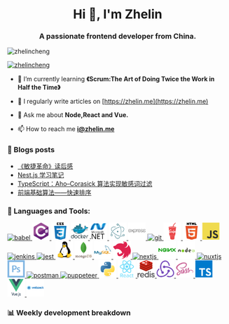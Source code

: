 <!--
**ZhelinCheng/ZhelinCheng** is a ✨ _special_ ✨ repository because its `README.md` (this file) appears on your GitHub profile.

Here are some ideas to get you started:

- 🔭 I’m currently working on ...
- 🌱 I’m currently learning ...
- 👯 I’m looking to collaborate on ...
- 🤔 I’m looking for help with ...
- 💬 Ask me about ...
- 📫 How to reach me: ...
- 😄 Pronouns: ...
- ⚡ Fun fact: ...
-->

<h1 align="center">Hi 👋, I'm Zhelin</h1>
<h3 align="center">A passionate frontend developer from China.</h3>

<p align="left"> <img src="https://komarev.com/ghpvc/?username=zhelincheng&label=Profile%20views&color=0e75b6&style=flat" alt="zhelincheng" /> </p>

<p align="left"> <a href="https://github.com/ryo-ma/github-profile-trophy"><img src="https://github-profile-trophy.vercel.app/?username=zhelincheng" alt="zhelincheng" /></a> </p>

- 🌱 I’m currently learning **《Scrum:The Art of Doing Twice the Work in Half the Time》**

- 📝 I regularly write articles on [https://zhelin.me](https://zhelin.me)

- 💬 Ask me about **Node,React and Vue.**

- 📫 How to reach me **i@zhelin.me**

### 📝 Blogs posts

<!-- BLOG-POST-LIST:START -->
- [《敏捷革命》读后感](https://zhelin.me/a833d3d09b637363/)
- [Nest.js 学习笔记](https://zhelin.me/523e5859795170ae/)
- [TypeScript：Aho–Corasick 算法实现敏感词过滤](https://zhelin.me/83e19b1a7821ce77/)
- [前端基础算法——快速排序](https://zhelin.me/db0350b2407a4c6e/)
<!-- BLOG-POST-LIST:END -->

### 🧠 Languages and Tools:
<p align="left">
	<a href="https://babeljs.io/" target="_blank" rel="noreferrer">
		<img src="https://www.vectorlogo.zone/logos/babeljs/babeljs-icon.svg"
		alt="babel" width="40" height="40" />
	</a>
	<a href="https://www.w3schools.com/cs/" target="_blank" rel="noreferrer">
		<img src="https://raw.githubusercontent.com/devicons/devicon/master/icons/csharp/csharp-original.svg"
		alt="csharp" width="40" height="40" />
	</a>
	<a href="https://www.w3schools.com/css/" target="_blank" rel="noreferrer">
		<img src="https://raw.githubusercontent.com/devicons/devicon/master/icons/css3/css3-original-wordmark.svg"
		alt="css3" width="40" height="40" />
	</a>
	<a href="https://www.docker.com/" target="_blank" rel="noreferrer">
		<img src="https://raw.githubusercontent.com/devicons/devicon/master/icons/docker/docker-original-wordmark.svg"
		alt="docker" width="40" height="40" />
	</a>
	<a href="https://dotnet.microsoft.com/" target="_blank" rel="noreferrer">
		<img src="https://raw.githubusercontent.com/devicons/devicon/master/icons/dot-net/dot-net-original-wordmark.svg"
		alt="dotnet" width="40" height="40" />
	</a>
	<a href="https://www.electronjs.org" target="_blank" rel="noreferrer">
		<img src="https://raw.githubusercontent.com/devicons/devicon/master/icons/electron/electron-original.svg"
		alt="electron" width="40" height="40" />
	</a>
	<a href="https://expressjs.com" target="_blank" rel="noreferrer">
		<img src="https://raw.githubusercontent.com/devicons/devicon/master/icons/express/express-original-wordmark.svg"
		alt="express" width="40" height="40" />
	</a>
	<a href="https://git-scm.com/" target="_blank" rel="noreferrer">
		<img src="https://www.vectorlogo.zone/logos/git-scm/git-scm-icon.svg"
		alt="git" width="40" height="40" />
	</a>
	<a href="https://gulpjs.com" target="_blank" rel="noreferrer">
		<img src="https://raw.githubusercontent.com/devicons/devicon/master/icons/gulp/gulp-plain.svg"
		alt="gulp" width="40" height="40" />
	</a>
	<a href="https://www.w3.org/html/" target="_blank" rel="noreferrer">
		<img src="https://raw.githubusercontent.com/devicons/devicon/master/icons/html5/html5-original-wordmark.svg"
		alt="html5" width="40" height="40" />
	</a>
	<a href="https://developer.mozilla.org/en-US/docs/Web/JavaScript" target="_blank"
	rel="noreferrer">
		<img src="https://raw.githubusercontent.com/devicons/devicon/master/icons/javascript/javascript-original.svg"
		alt="javascript" width="40" height="40" />
	</a>
	<a href="https://www.jenkins.io" target="_blank" rel="noreferrer">
		<img src="https://www.vectorlogo.zone/logos/jenkins/jenkins-icon.svg"
		alt="jenkins" width="40" height="40" />
	</a>
	<a href="https://jestjs.io" target="_blank" rel="noreferrer">
		<img src="https://www.vectorlogo.zone/logos/jestjsio/jestjsio-icon.svg"
		alt="jest" width="40" height="40" />
	</a>
	<a href="https://www.linux.org/" target="_blank" rel="noreferrer">
		<img src="https://raw.githubusercontent.com/devicons/devicon/master/icons/linux/linux-original.svg"
		alt="linux" width="40" height="40" />
	</a>
	<a href="https://www.mongodb.com/" target="_blank" rel="noreferrer">
		<img src="https://raw.githubusercontent.com/devicons/devicon/master/icons/mongodb/mongodb-original-wordmark.svg"
		alt="mongodb" width="40" height="40" />
	</a>
	<a href="https://www.mysql.com/" target="_blank" rel="noreferrer">
		<img src="https://raw.githubusercontent.com/devicons/devicon/master/icons/mysql/mysql-original-wordmark.svg"
		alt="mysql" width="40" height="40" />
	</a>
	<a href="https://nestjs.com/" target="_blank" rel="noreferrer">
		<img src="https://raw.githubusercontent.com/devicons/devicon/master/icons/nestjs/nestjs-plain.svg"
		alt="nestjs" width="40" height="40" />
	</a>
	<a href="https://nextjs.org/" target="_blank" rel="noreferrer">
		<img src="https://cdn.worldvectorlogo.com/logos/nextjs-2.svg" alt="nextjs"
		width="40" height="40" />
	</a>
	<a href="https://www.nginx.com" target="_blank" rel="noreferrer">
		<img src="https://raw.githubusercontent.com/devicons/devicon/master/icons/nginx/nginx-original.svg"
		alt="nginx" width="40" height="40" />
	</a>
	<a href="https://nodejs.org" target="_blank" rel="noreferrer">
		<img src="https://raw.githubusercontent.com/devicons/devicon/master/icons/nodejs/nodejs-original-wordmark.svg"
		alt="nodejs" width="40" height="40" />
	</a>
	<a href="https://nuxtjs.org/" target="_blank" rel="noreferrer">
		<img src="https://www.vectorlogo.zone/logos/nuxtjs/nuxtjs-icon.svg" alt="nuxtjs"
		width="40" height="40" />
	</a>
	<a href="https://www.photoshop.com/en" target="_blank" rel="noreferrer">
		<img src="https://raw.githubusercontent.com/devicons/devicon/master/icons/photoshop/photoshop-line.svg"
		alt="photoshop" width="40" height="40" />
	</a>
	<a href="https://postman.com" target="_blank" rel="noreferrer">
		<img src="https://www.vectorlogo.zone/logos/getpostman/getpostman-icon.svg"
		alt="postman" width="40" height="40" />
	</a>
	<a href="https://github.com/puppeteer/puppeteer" target="_blank" rel="noreferrer">
		<img src="https://www.vectorlogo.zone/logos/pptrdev/pptrdev-official.svg"
		alt="puppeteer" width="40" height="40" />
	</a>
	<a href="https://www.python.org" target="_blank" rel="noreferrer">
		<img src="https://raw.githubusercontent.com/devicons/devicon/master/icons/python/python-original.svg"
		alt="python" width="40" height="40" />
	</a>
	<a href="https://reactjs.org/" target="_blank" rel="noreferrer">
		<img src="https://raw.githubusercontent.com/devicons/devicon/master/icons/react/react-original-wordmark.svg"
		alt="react" width="40" height="40" />
	</a>
	<a href="https://redis.io" target="_blank" rel="noreferrer">
		<img src="https://raw.githubusercontent.com/devicons/devicon/master/icons/redis/redis-original-wordmark.svg"
		alt="redis" width="40" height="40" />
	</a>
	<a href="https://redux.js.org" target="_blank" rel="noreferrer">
		<img src="https://raw.githubusercontent.com/devicons/devicon/master/icons/redux/redux-original.svg"
		alt="redux" width="40" height="40" />
	</a>
	<a href="https://sass-lang.com" target="_blank" rel="noreferrer">
		<img src="https://raw.githubusercontent.com/devicons/devicon/master/icons/sass/sass-original.svg"
		alt="sass" width="40" height="40" />
	</a>
	<a href="https://www.typescriptlang.org/" target="_blank" rel="noreferrer">
		<img src="https://raw.githubusercontent.com/devicons/devicon/master/icons/typescript/typescript-original.svg"
		alt="typescript" width="40" height="40" />
	</a>
	<a href="https://vuejs.org/" target="_blank" rel="noreferrer">
		<img src="https://raw.githubusercontent.com/devicons/devicon/master/icons/vuejs/vuejs-original-wordmark.svg"
		alt="vuejs" width="40" height="40" />
	</a>
	<a href="https://webpack.js.org" target="_blank" rel="noreferrer">
		<img src="https://raw.githubusercontent.com/devicons/devicon/d00d0969292a6569d45b06d3f350f463a0107b0d/icons/webpack/webpack-original-wordmark.svg"
		alt="webpack" width="40" height="40" />
	</a>
</p>

### 📊 Weekly development breakdown

<!--START_SECTION:waka-->
<!--END_SECTION:waka-->
